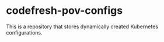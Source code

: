 # codefresh-pov-configs

This is a repository that stores dynamically created Kubernetes configurations.